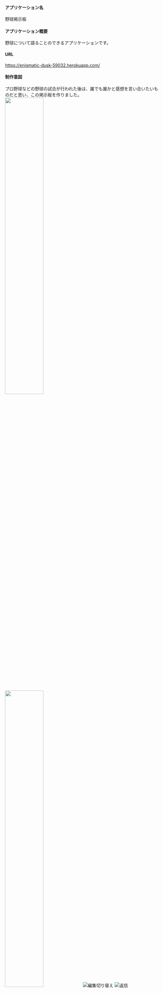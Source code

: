 #### アプリケーション名
野球掲示板
#### アプリケーション概要
野球について語ることのできるアプリケーションです。
#### URL
https://enigmatic-dusk-59032.herokuapp.com/
#### 制作意図
プロ野球などの野球の試合が行われた後は、誰でも誰かと感想を言い合いたいものだと思い、この掲示板を作りました。
<img src="https://user-images.githubusercontent.com/75056980/142479727-feb16d6b-4bc4-43c6-99ad-2176416f552c.gif" width="50%">
<img src="https://user-images.githubusercontent.com/75056980/142479754-8cd3dd87-4adc-43d0-a40c-769c2510c911.gif" width="50%">
![編集切り替え](https://user-images.githubusercontent.com/75056980/142479727-feb16d6b-4bc4-43c6-99ad-2176416f552c.gif)
![返信](https://user-images.githubusercontent.com/75056980/142479754-8cd3dd87-4adc-43d0-a40c-769c2510c911.gif)
#### 工夫したポイント
・YouTube APIを使用し、掲示板に投稿する際にコメントをチェックしながら関連度の高いYouTubeの動画を見ることが出来るようにしました。
・ユーザーが使いやすいようになるべくページを移動しなくてもよい構造にしました。
具体的には、JavaScriptを使用することでコメントを新規投稿、編集する際にページを移動しなくても良いようにしました。
コメントに対する返信もできるようになっています。
#### 使用技術

##### 課題
YouTubeを表示しているためページを開く時間が通常より長いこと
##### 今後実装したい機能
ログインしていない場合コメントができないようにする機能
